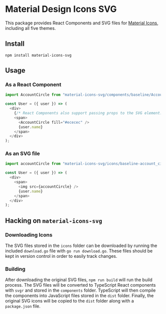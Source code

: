 # Material Design Icons SVG

This package provides React Components and SVG files for [Material Icons](https://material.io/tools/icons/?style=baseline), including all five themes.

## Install

`npm install material-icons-svg`

## Usage

### As a React Component

```js
import AccountCircle from "material-icons-svg/components/baseline/AccountCircle";

const User = ({ user }) => (
  <div>
    {/* React Components also support passing props to the SVG element. */}
    <span>
      <AccountCircle fill="#ececec" />
      {user.name}
    </span>
  </div>
);
```

### As an SVG file

```js
import accountCircle from "material-icons-svg/icons/baseline-account_circle-24px.svg";

const User = ({ user }) => (
  <div>
    <span>
      <img src={accountCircle} />
      {user.name}
    </span>
  </div>
);
```

## Hacking on `material-icons-svg`

### Downloading Icons

The SVG files stored in the `icons` folder can be downloaded by running the included `download.go` file with `go run download.go`. These files should be kept in version control in order to easily track changes.

### Building

After downloading the original SVG files, `npm run build` will run the build process. The SVG files will be converted to TypeScript React components with `svgr` and stored in the `components` folder. TypeScript will then compile the components into JavaScript files stored in the `dist` folder. Finally, the original SVG icons will be copied to the `dist` folder along with a `package.json` file.
